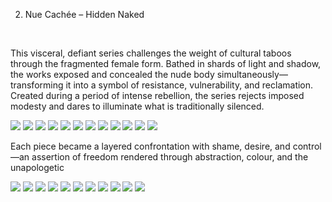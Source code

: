 2. Nue Cachée – Hidden Naked
<br/>

This visceral, defiant series challenges the weight of cultural taboos through the fragmented female form. Bathed in shards of light and shadow, the works exposed and concealed the nude body simultaneously—transforming it into a symbol of resistance, vulnerability, and reclamation. Created during a period of intense rebellion, the series rejects imposed modesty and dares to illuminate what is traditionally silenced.

![](15.jpeg)
![](16.jpeg)
![](17.jpeg)
![](18.jpeg)
![](19.jpeg)
![](20.jpeg)
![](21.jpeg)
![](22.jpeg)
![](23.jpeg)
![](24.jpeg)
![](25.jpeg)
![](26.jpeg)

Each piece became a layered confrontation with shame, desire, and control—an assertion of freedom rendered through abstraction, colour, and the unapologetic 

![](27.jpeg)
![](28.jpeg)
![](29.jpeg)
![](30.jpeg)
![](31.jpeg)
![](32.jpeg)
![](33.jpeg)
![](34.jpeg)
![](35.jpeg)
![](36.jpeg)
![](37.jpeg)


